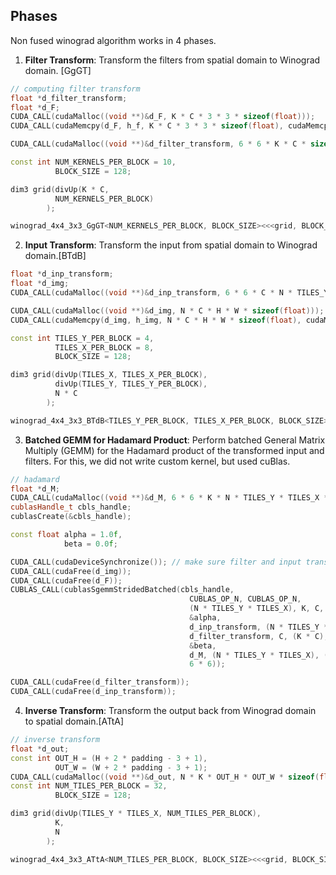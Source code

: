 ## Phases
Non fused winograd algorithm works in 4 phases.
1. <b>Filter Transform</b>: Transform the filters from spatial domain to Winograd domain. [GgGT]
```cpp
// computing filter transform
float *d_filter_transform;
float *d_F;
CUDA_CALL(cudaMalloc((void **)&d_F, K * C * 3 * 3 * sizeof(float)));
CUDA_CALL(cudaMemcpy(d_F, h_f, K * C * 3 * 3 * sizeof(float), cudaMemcpyHostToDevice));

CUDA_CALL(cudaMalloc((void **)&d_filter_transform, 6 * 6 * K * C * sizeof(float)));

const int NUM_KERNELS_PER_BLOCK = 10, 
          BLOCK_SIZE = 128;

dim3 grid(divUp(K * C, 
          NUM_KERNELS_PER_BLOCK)
        );

winograd_4x4_3x3_GgGT<NUM_KERNELS_PER_BLOCK, BLOCK_SIZE><<<grid, BLOCK_SIZE>>>(d_F, K, C, d_filter_transform);
```
2. <b>Input Transform</b>: Transform the input from spatial domain to Winograd domain.[BTdB]
```cpp
float *d_inp_transform;
float *d_img;
CUDA_CALL(cudaMalloc((void **)&d_inp_transform, 6 * 6 * C * N * TILES_Y * TILES_X * sizeof(float)));

CUDA_CALL(cudaMalloc((void **)&d_img, N * C * H * W * sizeof(float)));
CUDA_CALL(cudaMemcpy(d_img, h_img, N * C * H * W * sizeof(float), cudaMemcpyHostToDevice));

const int TILES_Y_PER_BLOCK = 4, 
          TILES_X_PER_BLOCK = 8, 
          BLOCK_SIZE = 128;

dim3 grid(divUp(TILES_X, TILES_X_PER_BLOCK),
          divUp(TILES_Y, TILES_Y_PER_BLOCK),
          N * C
        );

winograd_4x4_3x3_BTdB<TILES_Y_PER_BLOCK, TILES_X_PER_BLOCK, BLOCK_SIZE><<<grid, BLOCK_SIZE>>>(d_img, N, C, H, W, d_inp_transform, TILES_Y, TILES_X, padding);
```
3. <b>Batched GEMM for Hadamard Product</b>: Perform batched General Matrix Multiply (GEMM) for the Hadamard product of the transformed input and filters. For this, we did not write custom kernel, but used cuBlas.
```cpp
// hadamard
float *d_M;
CUDA_CALL(cudaMalloc((void **)&d_M, 6 * 6 * K * N * TILES_Y * TILES_X * sizeof(float)));
cublasHandle_t cbls_handle;
cublasCreate(&cbls_handle);

const float alpha = 1.0f,
            beta = 0.0f;

CUDA_CALL(cudaDeviceSynchronize()); // make sure filter and input transforms are ready
CUDA_CALL(cudaFree(d_img));
CUDA_CALL(cudaFree(d_F));
CUBLAS_CALL(cublasSgemmStridedBatched(cbls_handle,
                                        CUBLAS_OP_N, CUBLAS_OP_N,
                                        (N * TILES_Y * TILES_X), K, C,
                                        &alpha,
                                        d_inp_transform, (N * TILES_Y * TILES_X), (C * N * TILES_Y * TILES_X),
                                        d_filter_transform, C, (K * C),
                                        &beta,
                                        d_M, (N * TILES_Y * TILES_X), (K * N * TILES_Y * TILES_X),
                                        6 * 6));

CUDA_CALL(cudaFree(d_filter_transform));
CUDA_CALL(cudaFree(d_inp_transform));
```
4. <b>Inverse Transform</b>: Transform the output back from Winograd domain to spatial domain.[ATtA]
```cpp
// inverse transform
float *d_out;
const int OUT_H = (H + 2 * padding - 3 + 1),
          OUT_W = (W + 2 * padding - 3 + 1);
CUDA_CALL(cudaMalloc((void **)&d_out, N * K * OUT_H * OUT_W * sizeof(float)));
const int NUM_TILES_PER_BLOCK = 32,
          BLOCK_SIZE = 128;

dim3 grid(divUp(TILES_Y * TILES_X, NUM_TILES_PER_BLOCK), 
          K, 
          N
        );

winograd_4x4_3x3_ATtA<NUM_TILES_PER_BLOCK, BLOCK_SIZE><<<grid, BLOCK_SIZE>>>(d_M, N, K, TILES_Y, TILES_X, d_out, OUT_H, OUT_W);
```
